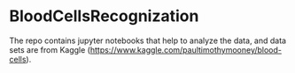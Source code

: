 # BloodCellsRecognization
The repo contains jupyter notebooks that help to analyze the data, and data sets are from Kaggle (https://www.kaggle.com/paultimothymooney/blood-cells).
